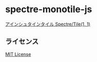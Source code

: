 # spectre-monotile-js

[アインシュタインタイル Spectre/Tile(1, 1)](https://kerupani129s.github.io/spectre-monotile-js/)

## ライセンス

[MIT License](LICENSE)
